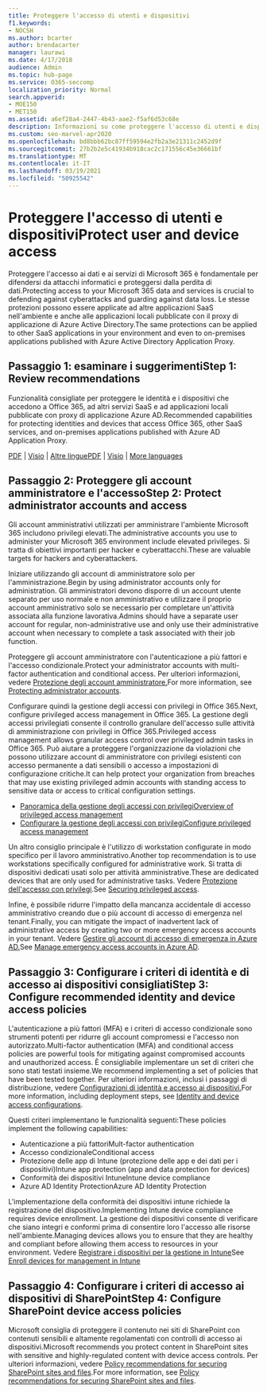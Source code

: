 ```yaml
---
title: Proteggere l'accesso di utenti e dispositivi
f1.keywords:
- NOCSH
ms.author: bcarter
author: brendacarter
manager: laurawi
ms.date: 4/17/2018
audience: Admin
ms.topic: hub-page
ms.service: O365-seccomp
localization_priority: Normal
search.appverid:
- MOE150
- MET150
ms.assetid: a6ef28a4-2447-4b43-aae2-f5af6d53c68e
description: Informazioni su come proteggere l'accesso di utenti e dispositivi ai dati e ai servizi di Microsoft 365 e difendersi dalla perdita di dati.
ms.custom: seo-marvel-apr2020
ms.openlocfilehash: bd8bbb62bc87ff59594e2fb2a3e21311c2452d9f
ms.sourcegitcommit: 27b2b2e5c41934b918cac2c171556c45e36661bf
ms.translationtype: MT
ms.contentlocale: it-IT
ms.lasthandoff: 03/19/2021
ms.locfileid: "50925542"
---
```

# <a name="protect-user-and-device-access"></a><span data-ttu-id="d1673-103">Proteggere l'accesso di utenti e dispositivi</span><span class="sxs-lookup"><span data-stu-id="d1673-103">Protect user and device access</span></span>

<span data-ttu-id="d1673-104">Proteggere l'accesso ai dati e ai servizi di Microsoft 365 è fondamentale per difendersi da attacchi informatici e proteggersi dalla perdita di dati.</span><span class="sxs-lookup"><span data-stu-id="d1673-104">Protecting access to your Microsoft 365 data and services is crucial to defending against cyberattacks and guarding against data loss.</span></span> <span data-ttu-id="d1673-105">Le stesse protezioni possono essere applicate ad altre applicazioni SaaS nell'ambiente e anche alle applicazioni locali pubblicate con il proxy di applicazione di Azure Active Directory.</span><span class="sxs-lookup"><span data-stu-id="d1673-105">The same protections can be applied to other SaaS applications in your environment and even to on-premises applications published with Azure Active Directory Application Proxy.</span></span>
  
## <a name="step-1-review-recommendations"></a><span data-ttu-id="d1673-106">Passaggio 1: esaminare i suggerimenti</span><span class="sxs-lookup"><span data-stu-id="d1673-106">Step 1: Review recommendations</span></span>

<span data-ttu-id="d1673-107">Funzionalità consigliate per proteggere le identità e i dispositivi che accedono a Office 365, ad altri servizi SaaS e ad applicazioni locali pubblicate con proxy di applicazione Azure AD.</span><span class="sxs-lookup"><span data-stu-id="d1673-107">Recommended capabilities for protecting identities and devices that access Office 365, other SaaS services, and on-premises applications published with Azure AD Application Proxy.</span></span>
  
<span data-ttu-id="d1673-108">[PDF](https://go.microsoft.com/fwlink/p/?linkid=841656) | [Visio](https://go.microsoft.com/fwlink/p/?linkid=841657) | [Altre lingue](https://www.microsoft.com/download/details.aspx?id=55032)</span><span class="sxs-lookup"><span data-stu-id="d1673-108">[PDF](https://go.microsoft.com/fwlink/p/?linkid=841656) | [Visio](https://go.microsoft.com/fwlink/p/?linkid=841657) | [More languages](https://www.microsoft.com/download/details.aspx?id=55032)</span></span>
  
## <a name="step-2-protect-administrator-accounts-and-access"></a><span data-ttu-id="d1673-109">Passaggio 2: Proteggere gli account amministratore e l'accesso</span><span class="sxs-lookup"><span data-stu-id="d1673-109">Step 2: Protect administrator accounts and access</span></span>
<span data-ttu-id="d1673-110">Gli account amministrativi utilizzati per amministrare l'ambiente Microsoft 365 includono privilegi elevati.</span><span class="sxs-lookup"><span data-stu-id="d1673-110">The administrative accounts you use to administer your Microsoft 365 environment include elevated privileges.</span></span> <span data-ttu-id="d1673-111">Si tratta di obiettivi importanti per hacker e cyberattacchi.</span><span class="sxs-lookup"><span data-stu-id="d1673-111">These are valuable targets for hackers and cyberattackers.</span></span> 

<span data-ttu-id="d1673-112">Iniziare utilizzando gli account di amministratore solo per l'amministrazione.</span><span class="sxs-lookup"><span data-stu-id="d1673-112">Begin by using administrator accounts only for administration.</span></span> <span data-ttu-id="d1673-113">Gli amministratori devono disporre di un account utente separato per uso normale e non amministrativo e utilizzare il proprio account amministrativo solo se necessario per completare un'attività associata alla funzione lavorativa.</span><span class="sxs-lookup"><span data-stu-id="d1673-113">Admins should have a separate user account for regular, non-administrative use and only use their administrative account when necessary to complete a task associated with their job function.</span></span>

<span data-ttu-id="d1673-114">Proteggere gli account amministratore con l'autenticazione a più fattori e l'accesso condizionale.</span><span class="sxs-lookup"><span data-stu-id="d1673-114">Protect your administrator accounts with multi-factor authentication and conditional access.</span></span> <span data-ttu-id="d1673-115">Per ulteriori informazioni, vedere [Protezione degli account amministratore.](../security/office-365-security/identity-access-prerequisites.md#protecting-administrator-accounts)</span><span class="sxs-lookup"><span data-stu-id="d1673-115">For more information, see [Protecting administrator accounts](../security/office-365-security/identity-access-prerequisites.md#protecting-administrator-accounts).</span></span> 

<span data-ttu-id="d1673-116">Configurare quindi la gestione degli accessi con privilegi in Office 365.</span><span class="sxs-lookup"><span data-stu-id="d1673-116">Next, configure privileged access management in Office 365.</span></span> <span data-ttu-id="d1673-117">La gestione degli accessi privilegiati consente il controllo granulare dell'accesso sulle attività di amministrazione con privilegi in Office 365.</span><span class="sxs-lookup"><span data-stu-id="d1673-117">Privileged access management allows granular access control over privileged admin tasks in Office 365.</span></span> <span data-ttu-id="d1673-118">Può aiutare a proteggere l'organizzazione da violazioni che possono utilizzare account di amministratore con privilegi esistenti con accesso permanente a dati sensibili o accesso a impostazioni di configurazione critiche.</span><span class="sxs-lookup"><span data-stu-id="d1673-118">It can help protect your organization from breaches that may use existing privileged admin accounts with standing access to sensitive data or access to critical configuration settings.</span></span>

- [<span data-ttu-id="d1673-119">Panoramica della gestione degli accessi con privilegi</span><span class="sxs-lookup"><span data-stu-id="d1673-119">Overview of privileged access management</span></span>](privileged-access-management-overview.md)
- [<span data-ttu-id="d1673-120">Configurare la gestione degli accessi con privilegi</span><span class="sxs-lookup"><span data-stu-id="d1673-120">Configure privileged access management</span></span>](privileged-access-management-configuration.md)

<span data-ttu-id="d1673-121">Un altro consiglio principale è l'utilizzo di workstation configurate in modo specifico per il lavoro amministrativo.</span><span class="sxs-lookup"><span data-stu-id="d1673-121">Another top recommendation is to use workstations specifically configured for administrative work.</span></span> <span data-ttu-id="d1673-122">Si tratta di dispositivi dedicati usati solo per attività amministrative.</span><span class="sxs-lookup"><span data-stu-id="d1673-122">These are dedicated devices that are only used for administrative tasks.</span></span> <span data-ttu-id="d1673-123">Vedere [Protezione dell'accesso con privilegi](/windows-server/identity/securing-privileged-access/securing-privileged-access).</span><span class="sxs-lookup"><span data-stu-id="d1673-123">See [Securing privileged access](/windows-server/identity/securing-privileged-access/securing-privileged-access).</span></span>

<span data-ttu-id="d1673-124">Infine, è possibile ridurre l'impatto della mancanza accidentale di accesso amministrativo creando due o più account di accesso di emergenza nel tenant.</span><span class="sxs-lookup"><span data-stu-id="d1673-124">Finally, you can mitigate the impact of inadvertent lack of administrative access by creating two or more emergency access accounts in your tenant.</span></span> <span data-ttu-id="d1673-125">Vedere [Gestire gli account di accesso di emergenza in Azure AD.](/azure/active-directory/users-groups-roles/directory-emergency-access)</span><span class="sxs-lookup"><span data-stu-id="d1673-125">See [Manage emergency access accounts in Azure AD](/azure/active-directory/users-groups-roles/directory-emergency-access).</span></span> 

## <a name="step-3-configure-recommended-identity-and-device-access-policies"></a><span data-ttu-id="d1673-126">Passaggio 3: Configurare i criteri di identità e di accesso ai dispositivi consigliati</span><span class="sxs-lookup"><span data-stu-id="d1673-126">Step 3: Configure recommended identity and device access policies</span></span>
<span data-ttu-id="d1673-127">L'autenticazione a più fattori (MFA) e i criteri di accesso condizionale sono strumenti potenti per ridurre gli account compromessi e l'accesso non autorizzato.</span><span class="sxs-lookup"><span data-stu-id="d1673-127">Multi-factor authentication (MFA) and conditional access policies are powerful tools for mitigating against compromised accounts and unauthorized access.</span></span> <span data-ttu-id="d1673-128">È consigliabile implementare un set di criteri che sono stati testati insieme.</span><span class="sxs-lookup"><span data-stu-id="d1673-128">We recommend implementing a set of policies that have been tested together.</span></span> <span data-ttu-id="d1673-129">Per ulteriori informazioni, inclusi i passaggi di distribuzione, vedere [Configurazioni di identità e accesso ai dispositivi.](../security/office-365-security/microsoft-365-policies-configurations.md)</span><span class="sxs-lookup"><span data-stu-id="d1673-129">For more information, including deployment steps, see [Identity and device access configurations](../security/office-365-security/microsoft-365-policies-configurations.md).</span></span>

 <span data-ttu-id="d1673-130">Questi criteri implementano le funzionalità seguenti:</span><span class="sxs-lookup"><span data-stu-id="d1673-130">These policies implement the following capabilities:</span></span>
- <span data-ttu-id="d1673-131">Autenticazione a più fattori</span><span class="sxs-lookup"><span data-stu-id="d1673-131">Mult-factor authentication</span></span>
- <span data-ttu-id="d1673-132">Accesso condizionale</span><span class="sxs-lookup"><span data-stu-id="d1673-132">Conditional access</span></span>
- <span data-ttu-id="d1673-133">Protezione delle app di Intune (protezione delle app e dei dati per i dispositivi)</span><span class="sxs-lookup"><span data-stu-id="d1673-133">Intune app protection (app and data protection for devices)</span></span>
- <span data-ttu-id="d1673-134">Conformità dei dispositivi Intune</span><span class="sxs-lookup"><span data-stu-id="d1673-134">Intune device compliance</span></span>
- <span data-ttu-id="d1673-135">Azure AD Identity Protection</span><span class="sxs-lookup"><span data-stu-id="d1673-135">Azure AD Identity Protection</span></span>

<span data-ttu-id="d1673-136">L'implementazione della conformità dei dispositivi intune richiede la registrazione del dispositivo.</span><span class="sxs-lookup"><span data-stu-id="d1673-136">Implementing Intune device compliance requires device enrollment.</span></span> <span data-ttu-id="d1673-137">La gestione dei dispositivi consente di verificare che siano integri e conformi prima di consentire loro l'accesso alle risorse nell'ambiente.</span><span class="sxs-lookup"><span data-stu-id="d1673-137">Managing devices allows you to ensure that they are healthy and compliant before allowing them access to resources in your environment.</span></span> <span data-ttu-id="d1673-138">Vedere [Registrare i dispositivi per la gestione in Intune](/intune-classic/deploy-use/enroll-devices-in-microsoft-intune)</span><span class="sxs-lookup"><span data-stu-id="d1673-138">See [Enroll devices for management in Intune](/intune-classic/deploy-use/enroll-devices-in-microsoft-intune)</span></span>

## <a name="step-4-configure-sharepoint-device-access-policies"></a><span data-ttu-id="d1673-139">Passaggio 4: Configurare i criteri di accesso ai dispositivi di SharePoint</span><span class="sxs-lookup"><span data-stu-id="d1673-139">Step 4: Configure SharePoint device access policies</span></span>

<span data-ttu-id="d1673-140">Microsoft consiglia di proteggere il contenuto nei siti di SharePoint con contenuti sensibili e altamente regolamentati con controlli di accesso ai dispositivi.</span><span class="sxs-lookup"><span data-stu-id="d1673-140">Microsoft recommends you protect content in SharePoint sites with sensitive and highly-regulated content with device access controls.</span></span> <span data-ttu-id="d1673-141">Per ulteriori informazioni, vedere [Policy recommendations for securing SharePoint sites and files](../security/office-365-security/sharepoint-file-access-policies.md).</span><span class="sxs-lookup"><span data-stu-id="d1673-141">For more information, see [Policy recommendations for securing SharePoint sites and files](../security/office-365-security/sharepoint-file-access-policies.md).</span></span>



